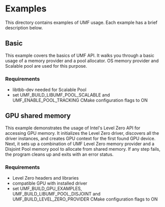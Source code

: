 # Examples

This directory contains examples of UMF usage. Each example has a brief
description below.

## Basic

This example covers the basics of UMF API. It walks you through a basic usage
of a memory provider and a pool allocator. OS memory provider and Scalable pool
are used for this purpose.

### Requirements
* libtbb-dev needed for Scalable Pool
* set UMF_BUILD_LIBUMF_POOL_SCALABLE and UMF_ENABLE_POOL_TRACKING CMake
configuration flags to ON

## GPU shared memory

This example demonstrates the usage of Intel's Level Zero API for accessing GPU
memory. It initializes the Level Zero driver, discovers all the driver
instances, and creates GPU context for the first found GPU device. Next, it
sets up a combination of UMF Level Zero memory provider and a Disjoint Pool
memory pool to allocate from shared memory. If any step fails, the program
cleans up and exits with an error status.

### Requirements
* Level Zero headers and libraries
* compatible GPU with installed driver
* set UMF_BUILD_GPU_EXAMPLES, UMF_BUILD_LIBUMF_POOL_DISJOINT and UMF_BUILD_LEVEL_ZERO_PROVIDER CMake configuration flags to ON

